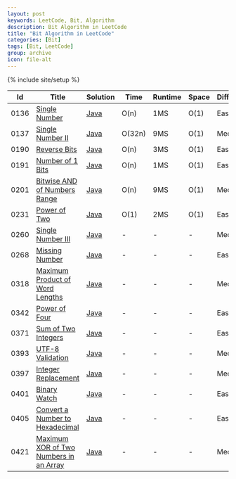 ```yaml
---
layout: post
keywords: LeetCode, Bit, Algorithm
description: Bit Algorithm in LeetCode
title: "Bit Algorithm in LeetCode"
categories: [Bit]
tags: [Bit, LeetCode]
group: archive
icon: file-alt
---
```

{% include site/setup %}

|Id  | Title  | Solution   | Time | Runtime |  Space | Difficulty  | Catagory|
 ------------ | ------------ | ------------ | ------------ | ------------ | ------------ | ------------ | ------------
|0136|[Single Number](https://leetcode.com/problems/single-number) | [Java](https://e.srl/leetcode-136/)  | O(n) |1MS| O(1)  |  Easy |BIT|
|0137|[Single Number II](https://leetcode.com/problems/single-number-ii) | [Java](https://e.srl/leetcode-137/)  | O(32n) |9MS| O(1)  |  Medium |BIT|
|0190|[Reverse Bits](https://leetcode.com/problems/reverse-bits/) | [Java](https://e.srl/leetcode-190/)  | O(n) |3MS| O(1)  |  Easy |BIT|
|0191|[Number of 1 Bits](https://leetcode.com/problems/number-of-1-bits/) | [Java](https://e.srl/leetcode-191/)  | O(n) |1MS| O(1)  |  Easy |BIT|
|0201|[Bitwise AND of Numbers Range](https://leetcode.com/problems/bitwise-and-of-numbers-range/) | [Java](https://e.srl/leetcode-201/)  | O(n) |9MS| O(1)  |  Medium |BIT|
|0231|[Power of Two](https://leetcode.com/problems/power-of-two) | [Java](https://e.srl/leetcode-231/)  | O(1) |2MS| O(1)  |  Easy |BIT|
|0260|[Single Number III](https://leetcode.com/problems/single-number-iii/) | [Java](https://e.srl/leetcode-260/)  |-|-|-| Medium |BIT|
|0268|[Missing Number](https://leetcode.com/problems/missing-number/) | [Java](https://e.srl/leetcode-268/)  |-|-|-| Easy |BIT|
|0318|[Maximum Product of Word Lengths](https://leetcode.com/problems/maximum-product-of-word-lengths/) | [Java](https://e.srl/leetcode-318/)  |-|-|-| Medium |BIT|
|0342|[Power of Four](https://leetcode.com/problems/power-of-four/) | [Java](https://e.srl/leetcode-342/)  |-|-|-| Easy |BIT|
|0371|[Sum of Two Integers](https://leetcode.com/problems/sum-of-two-integers/) | [Java](https://e.srl/leetcode-371/)  |-|-|-| Easy |BIT|
|0393|[UTF-8 Validation](https://leetcode.com/problems/utf-8-validation/) | [Java](https://e.srl/leetcode-393/)  |-|-|-|  Medium |BIT|
|0397|[Integer Replacement](https://leetcode.com/problems/integer-replacement/) | [Java](https://e.srl/leetcode-397/)  |-|-|-|  Medium |BIT|
|0401|[Binary Watch](https://leetcode.com/problems/binary-watch/) | [Java](https://e.srl/leetcode-401/)  |-|-|-|  Easy |BIT|
|0405|[Convert a Number to Hexadecimal](https://leetcode.com/problems/convert-a-number-to-hexadecimal/description/) | [Java](https://e.srl/leetcode-405/)  |-|-|-| Easy |BIT|
|0421|[Maximum XOR of Two Numbers in an Array](https://leetcode.com/problems/maximum-xor-of-two-numbers-in-an-array/) | [Java](https://e.srl/leetcode-421/)  |-|-|-|Medium|BIT|







